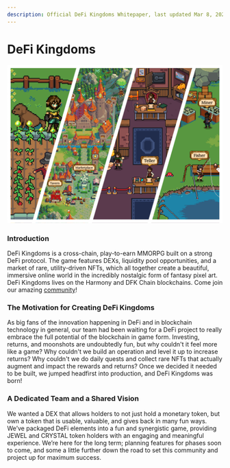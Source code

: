 ```yaml
---
description: Official DeFi Kingdoms Whitepaper, last updated Mar 8, 2022
---
```


# DeFi Kingdoms

![Join us in the Kingdoms!](.gitbook/assets/docsgraphic.png)

### Introduction

DeFi Kingdoms is a cross-chain, play-to-earn MMORPG built on a strong DeFi protocol. The game features DEXs, liquidity pool opportunities, and a market of rare, utility-driven NFTs, which all together create a beautiful, immersive online world in the incredibly nostalgic form of fantasy pixel art. DeFi Kingdoms lives on the Harmony and DFK Chain blockchains. Come join our amazing [community](https://www.defikingdoms.com/social.html)!

### The Motivation for Creating DeFi Kingdoms

As big fans of the innovation happening in DeFi and in blockchain technology in general, our team had been waiting for a DeFi project to really embrace the full potential of the blockchain in game form. Investing, returns, and moonshots are undoubtedly fun, but why couldn't it feel more like a game? Why couldn't we build an operation and level it up to increase returns? Why couldn't we do daily quests and collect rare NFTs that actually augment and impact the rewards and returns? Once we decided it needed to be built, we jumped headfirst into production, and DeFi Kingdoms was born!

### A Dedicated Team and a Shared Vision

We wanted a DEX that allows holders to not just hold a monetary token, but own a token that is usable, valuable, and gives back in many fun ways. We’ve packaged DeFi elements into a fun and synergistic game, providing JEWEL and CRYSTAL token holders with an engaging and meaningful experience. We’re here for the long term; planning features for phases soon to come, and some a little further down the road to set this community and project up for maximum success.

